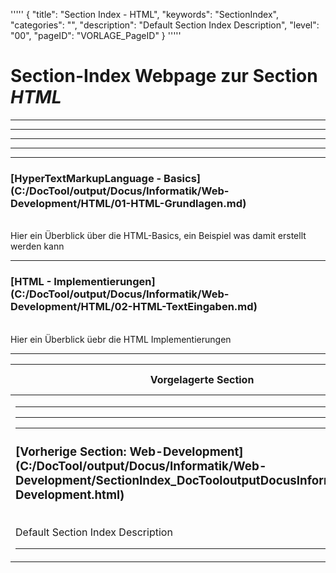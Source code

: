 '''''
{
"title": "Section Index - HTML",
"keywords": "SectionIndex",
"categories": "",
"description": "Default Section Index Description",
"level": "00",
"pageID": "VORLAGE_PageID"
}
'''''


<h1>Section-Index Webpage zur Section <i>HTML</i></h1>

<hr><hr><hr><hr><hr>


<h3>[HyperTextMarkupLanguage - Basics](C:/DocTool/output/Docus/Informatik/Web-Development/HTML/01-HTML-Grundlagen.md)</h3><br>Hier ein Überblick über die HTML-Basics, ein Beispiel was damit erstellt werden kann<hr>


<h3>[HTML - Implementierungen](C:/DocTool/output/Docus/Informatik/Web-Development/HTML/02-HTML-TextEingaben.md)</h3><br>Hier ein Überblick üebr die HTML Implementierungen<hr><table><thead> <tr> <th>Vorgelagerte Section</th> <th>Nachgelagerte Section</th></tr></thead><tbody><tr><td><hr><hr><hr><h3>[Vorherige Section: Web-Development](C:/DocTool/output/Docus/Informatik/Web-Development/SectionIndex_DocTooloutputDocusInformatikWeb-Development.html)</h3><br>Default Section Index Description<hr></td><td>ListeNachgelagerte Sections</td></tr></tbody></table>